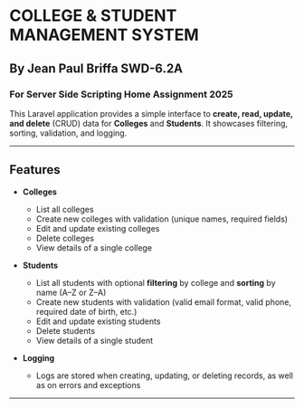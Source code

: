 # COLLEGE & STUDENT MANAGEMENT SYSTEM
## By Jean Paul Briffa SWD-6.2A
### For Server Side Scripting Home Assignment 2025

This Laravel application provides a simple interface to **create, read, update, and delete** (CRUD) data for **Colleges** and **Students**. It showcases filtering, sorting, validation, and logging.  

---

## Features

- **Colleges**  
  - List all colleges  
  - Create new colleges with validation (unique names, required fields)  
  - Edit and update existing colleges  
  - Delete colleges  
  - View details of a single college

- **Students**  
  - List all students with optional **filtering** by college and **sorting** by name (A–Z or Z–A)  
  - Create new students with validation (valid email format, valid phone, required date of birth, etc.)  
  - Edit and update existing students  
  - Delete students  
  - View details of a single student

- **Logging**  
  - Logs are stored when creating, updating, or deleting records, as well as on errors and exceptions

---